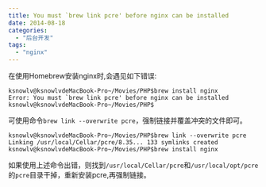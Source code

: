 ```yaml
---
title: You must `brew link pcre' before nginx can be installed
date: 2014-08-18
categories:
  - "后台开发"
tags:
  - "nginx"
---
```

<!--more-->

在使用Homebrew安装nginx时,会遇见如下错误:

    ksnowlv@ksnowlvdeMacBook-Pro~/Movies/PHP$brew install nginx
    Error: You must `brew link pcre' before nginx can be installed
    ksnowlv@ksnowlvdeMacBook-Pro~/Movies/PHP$
 
 可使用命令`brew link --overwrite pcre`，强制链接并覆盖冲突的文件即可。
  
    ksnowlv@ksnowlvdeMacBook-Pro~/Movies/PHP$brew link --overwrite pcre
    Linking /usr/local/Cellar/pcre/8.35... 133 symlinks created
    ksnowlv@ksnowlvdeMacBook-Pro~/Movies/PHP$brew install nginx
    
如果使用上述命令出错，则找到`/usr/local/Cellar/pcre`和`/usr/local/opt/pcre`的`pcre`目录干掉，重新安装pcre,再强制链接。